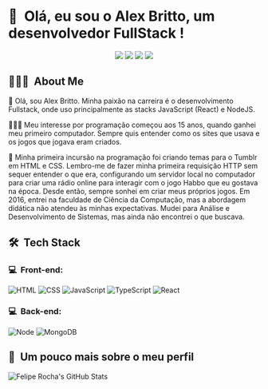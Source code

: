 <h1>👋 &nbsp;Olá, eu sou o Alex Britto, um desenvolvedor FullStack !</h1>
<p align="center">
<a href="https://www.instagram.com/alx_sandeer/"><img src="https://img.shields.io/badge/-@alx__sandeer-E4405F?style=flat-square&logo=Instagram&logoColor=white"/></a>
<a href="https://flourishing-manatee-dc9e6e.netlify.app/"><img src="https://img.shields.io/badge/Repositorio-3423A6?style=flat-square&logo=Google-Chrome&logoColor=white"/></a>
<!-- <a href="https://www.youtube.com/channel/UC8TRfZVb-M_ivbU9yiocTvQ"><img src="https://img.shields.io/badge/-dicasparadevs-D62422?style=flatsquare&labelColor=D62422&logo=youtube&logoColor=white"/></a> -->
<a href="https://www.linkedin.com/in/alex-sander-dev/"><img src="https://img.shields.io/badge/-Alex%20Britto-0077B5?style=flat-square&logo=Linkedin&logoColor=white"/></a>
<a href="mailto:alexsander01@hotmail.com.br"><img src="https://img.shields.io/badge/-alexsander01@hotmail.com.br-D14836?style=flat-square&logo=Gmail&logoColor=white"/></a>

</p>

<h2> 👨🏻‍💻 &nbsp;About Me </h2>


🚀 Olá, sou Alex Britto. Minha paixão na carreira é o desenvolvimento Fullstack, onde uso principalmente as stacks JavaScript (React) e NodeJS.

👨🏻‍💻 Meu interesse por programação começou aos 15 anos, quando ganhei meu primeiro computador. Sempre quis entender como os sites que usava e os jogos que jogava eram criados.

💚 Minha primeira incursão na programação foi criando temas para o Tumblr em HTML e CSS. Lembro-me de fazer minha primeira requisição HTTP sem sequer entender o que era, configurando um servidor local no computador para criar uma rádio online para interagir com o jogo Habbo que eu gostava na época. Desde então, sempre sonhei em criar meus próprios jogos. Em 2016, entrei na faculdade de Ciência da Computação, mas a abordagem didática não atendeu às minhas expectativas. Mudei para Análise e Desenvolvimento de Sistemas, mas ainda não encontrei o que buscava.

<h2> 🛠 &nbsp;Tech Stack</h2>
<h3>💻 &nbsp;Front-end:</h3>

![HTML](https://img.shields.io/badge/-HTML-333333?style=flat&logo=HTML5)
![CSS](https://img.shields.io/badge/-CSS-333333?style=flat&logo=CSS3&logoColor=1572B6)
![JavaScript](https://img.shields.io/badge/-JavaScript-333333?style=flat&logo=javascript)
![TypeScript](https://img.shields.io/badge/-TypeScript-333333?style=flat&logo=typescript&logoColor=2D79C7)
![React](https://img.shields.io/badge/-React-333333?style=flat&logo=react)


<h3>💻 &nbsp;Back-end:</h3>

![Node](https://img.shields.io/badge/-Node-333333%3Fstyle%3Dflat%26logo%3DNode)
![MongoDB](https://img.shields.io/badge/-MongoBD-333333%3Fstyle%3Dflat%26logo%3DMongoBD)



<h2>🚀 &nbsp;Um pouco mais sobre o meu perfil</h2>

![Felipe Rocha's GitHub Stats](https://github-readme-stats.vercel.app/api?username=alex01sander&show_icons=true&theme=dracula)
